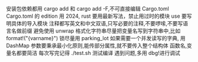 安装包依赖都用 cargo add 和 cargo add -F,不可直接编辑 Cargo.toml
Cargo.toml 的 edition 用 2024, rust 要用最新写法，禁止用过时的模块
use 要写明具体的导入模块
注释都写英文和中文双语,只写必要的注释,不要啰嗦,不要写语言名做前缀
避免使用 unwrap
格式化字符串尽量把变量名写到字符串中,比如 format!("{varname}")
锁尽量用 parking_lot
如果需要一个并发读写的字典, 用 DashMap
参数要秉承最小化原则,能传部分属性,就不要传入整个结构体
函数名,变量名都要简洁
每次写完记得 ./test.sh 测试编译
遇到问题,多用 dbg!进行调试